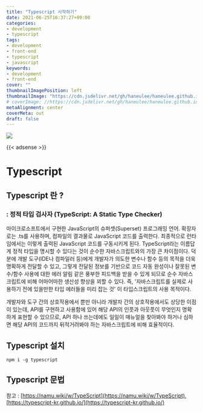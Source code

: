 ```yaml
---
title: "Typescript 시작하기"
date: 2021-06-25T16:37:27+09:00
categories: 
- development
- typescript
tags: 
- development
- front-end
- typescript
- javascript
keywords: 
- development
- front-end
cover: ""
thumbnailImagePosition: left
thumbnailImage: "https://cdn.jsdelivr.net/gh/haneulee/haneulee.github.io/img/post/typescript/img-1.png"
# coverImage: //https://cdn.jsdelivr.net/gh/haneulee/haneulee.github.io/img/post/hugo/github-site.png
metaAlignment: center
coverMeta: out
draft: false
---
```


<!--toc-->
![](https://cdn.jsdelivr.net/gh/haneulee/haneulee.github.io/img/post/typescript/img-1.png)

{{< adsense >}}

# Typescript

## Typescript 란 ?
### : 정적 타입 검사자 (TypeScript: A Static Type Checker)

마이크로소프트에서 구현한 JavaScript의 슈퍼셋(Superset) 프로그래밍 언어. 확장자로는 .ts를 사용하며, 컴파일의 결과물로 JavaScript 코드를 출력한다. 최종적으로 런타임에서는 이렇게 출력된 JavaScript 코드를 구동시키게 된다. TypeScript라는 이름답게 정적 타입을 명시할 수 있다는 것이 순수한 자바스크립트와의 가장 큰 차이점이다. 덕분에 개발 도구(IDE나 컴파일러 등)에게 개발자가 의도한 변수나 함수 등의 목적을 더욱 명확하게 전달할 수 있고, 그렇게 전달된 정보를 기반으로 코드 자동 완성이나 잘못된 변수/함수 사용에 대한 에러 알림 같은 풍부한 피드백을 받을 수 있게 되므로 순수 자바스크립트에 비해 어마어마한 생산성 향상을 꾀할 수 있다. 즉, '자바스크립트를 실제로 사용하기 전에 있을만한 타입 에러들을 미리 잡는 것' 이 타입스크립트의 사용 목적이다.

개발자와 도구 간의 상호작용에서 뿐만 아니라 개발자 간의 상호작용에서도 상당한 이점이 있는데, API를 구현하고 사용함에 있어 해당 API의 인풋과 아웃풋이 무엇인지 명확하게 표현할 수 있으므로, API 하나 쓰는데에도 일일이 매뉴얼을 찾아봐야 하거나 심하면 해당 API의 코드까지 뒤적거려봐야 하는 자바스크립트에 비해 효율적이다.


## Typescript 설치

```
npm i -g typescript
```


## Typescript 문법



참고 : 
[https://namu.wiki/w/TypeScript](https://namu.wiki/w/TypeScript),
[https://typescript-kr.github.io/](https://typescript-kr.github.io/)
